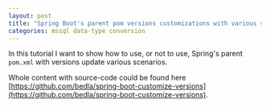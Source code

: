 ```yaml
---
layout: post
title: "Spring Boot's parent pom versions customizations with various scenarios"
categories: mssql data-type conversion
---
```


In this tutorial I want to show how to use, or not to use, Spring's parent `pom.xml` with versions update various scenarios.

Whole content with source-code could be found here [https://github.com/bedla/spring-boot-customize-versions](https://github.com/bedla/spring-boot-customize-versions).

